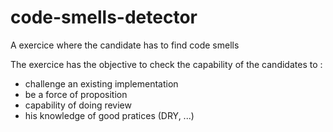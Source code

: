 # code-smells-detector

A exercice where the candidate has to find code smells


The exercice has the objective to check the capability of the candidates to :

- challenge an existing implementation
- be a force of proposition
- capability of doing review
- his knowledge of good pratices (DRY, ...)


